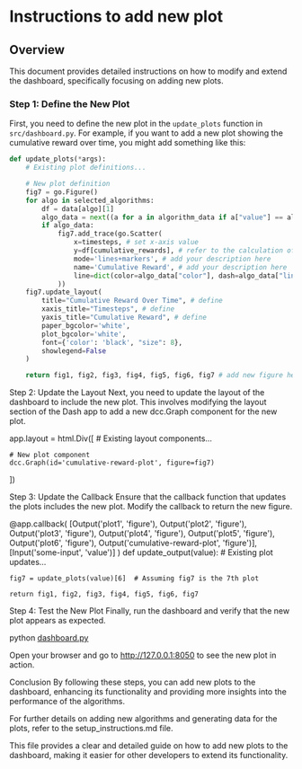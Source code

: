 # Instructions to add new plot

## Overview
This document provides detailed instructions on how to modify and extend the dashboard, specifically focusing on adding new plots.

### Step 1: Define the New Plot
First, you need to define the new plot in the `update_plots` function in `src/dashboard.py`. For example, if you want to add a new plot showing the cumulative reward over time, you might add something like this:

```python
def update_plots(*args):
    # Existing plot definitions...

    # New plot definition
    fig7 = go.Figure()
    for algo in selected_algorithms:
        df = data[algo][1]
        algo_data = next((a for a in algorithm_data if a["value"] == algo), None)
        if algo_data: 
            fig7.add_trace(go.Scatter(
                x=timesteps, # set x-axis value
                y=df[cumulative_rewards], # refer to the calculation of the cumulative reward that you've added to the data e.g. in `/src/calculations_for_dashboard`
                mode='lines+markers', # add your description here
                name='Cumulative Reward', # add your description here
                line=dict(color=algo_data["color"], dash=algo_data["line_style"]) 
            ))
    fig7.update_layout(
        title="Cumulative Reward Over Time", # define
        xaxis_title="Timesteps", # define
        yaxis_title="Cumulative Reward", # define
        paper_bgcolor='white',
        plot_bgcolor='white',
        font={'color': 'black', "size": 8},
        showlegend=False
    )

    return fig1, fig2, fig3, fig4, fig5, fig6, fig7 # add new figure here
```


Step 2: Update the Layout
Next, you need to update the layout of the dashboard to include the new plot. This involves modifying the layout section of the Dash app to add a new dcc.Graph component for the new plot.

app.layout = html.Div([
    # Existing layout components...

    # New plot component
    dcc.Graph(id='cumulative-reward-plot', figure=fig7)
])

Step 3: Update the Callback
Ensure that the callback function that updates the plots includes the new plot. Modify the callback to return the new figure.

@app.callback(
    [Output('plot1', 'figure'),
     Output('plot2', 'figure'),
     Output('plot3', 'figure'),
     Output('plot4', 'figure'),
     Output('plot5', 'figure'),
     Output('plot6', 'figure'),
     Output('cumulative-reward-plot', 'figure')],
    [Input('some-input', 'value')]
)
def update_output(value):
    # Existing plot updates...

    fig7 = update_plots(value)[6]  # Assuming fig7 is the 7th plot

    return fig1, fig2, fig3, fig4, fig5, fig6, fig7

Step 4: Test the New Plot
Finally, run the dashboard and verify that the new plot appears as expected.

python [dashboard.py](http://_vscodecontentref_/#%7B%22uri%22%3A%7B%22%24mid%22%3A1%2C%22fsPath%22%3A%22%2FUsers%2Fcanis%2FDocuments%2Fcoding%2Fbandit_playground%2Fsrc%2Fdashboard.py%22%2C%22path%22%3A%22%2FUsers%2Fcanis%2FDocuments%2Fcoding%2Fbandit_playground%2Fsrc%2Fdashboard.py%22%2C%22scheme%22%3A%22file%22%7D%7D)

Open your browser and go to http://127.0.0.1:8050 to see the new plot in action.

Conclusion
By following these steps, you can add new plots to the dashboard, enhancing its functionality and providing more insights into the performance of the algorithms.

For further details on adding new algorithms and generating data for the plots, refer to the setup_instructions.md file.


This file provides a clear and detailed guide on how to add new plots to the dashboard, making it easier for other developers to extend its functionality.